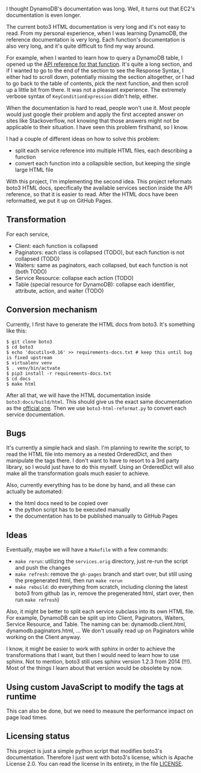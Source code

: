 I thought DynamoDB's documentation was long. Well, it turns out that EC2's documentation is even longer.

The current boto3 HTML documentation is very long and it's not easy to read. From my personal experience, when I was learning DynamoDB, the reference documentation is very long. Each function's documentation is also very long, and it's quite difficult to find my way around.

For example, when I wanted to learn how to query a DynamoDB table, I opened up the [API reference for that function](https://boto3.amazonaws.com/v1/documentation/api/latest/reference/services/dynamodb.html#DynamoDB.Client.query). It's quite a long section, and if I wanted to go to the end of the section to see the Response Syntax, I either had to scroll down, potentially missing the section altogether, or I had to go back to the table of contents, pick the next function, and then scroll up a little bit from there. It was not a pleasant experience. The extremely verbose syntax of `KeyConditionExpression` didn't help, either.

When the documentation is hard to read, people won't use it. Most people would just google their problem and apply the first accepted answer on sites like Stackoverflow, not knowing that those answers might not be applicable to their situation. I have seen this problem firsthand, so I know.

I had a couple of different ideas on how to solve this problem:
- split each service reference into multiple HTML files, each describing a function
- convert each function into a collapsible section, but keeping the single large HTML file

With this project, I'm implementing the second idea. This project reformats boto3 HTML docs, specifically the available services section inside the API reference, so that it is easier to read. After the HTML docs have been reformatted, we put it up on GitHub Pages.

## Transformation

For each service,
- Client: each function is collapsed
- Paginators: each class is collapsed (TODO), but each function is not collapsed (TODO)
- Waiters: same as paginators, each collapsed, but each function is not (both TODO)
- Service Resource: collapse each action (TODO)
- Table (special resource for DynamoDB): collapse each identifier, attribute, action, and waiter (TODO)

## Conversion mechanism

Currently, I first have to generate the HTML docs from boto3. It's something like this:

```console
$ git clone boto3
$ cd boto3
$ echo 'docutils<0.16' >> requirements-docs.txt # keep this until bug is fixed upstream
$ virtualenv venv
$ . venv/bin/actvate
$ pip3 install -r requirements-docs.txt
$ cd docs
$ make html
```

After all that, we will have the HTML documentation inside `boto3:docs/build/html`. This should give us the exact same documentation as the [official one](https://boto3.amazonaws.com/v1/documentation/api/latest/index.html). Then we use `boto3-html-reformat.py` to convert each service documentation.

## Bugs

It's currently a simple hack and slash. I'm planning to rewrite the script, to read the HTML file into memory as a nested OrderedDict, and then manipulate the tags there. I don't want to have to resort to a 3rd party library, so I would just have to do this myself. Using an OrderedDict will also make all the transformation goals much easier to achieve.

Also, currently everything has to be done by hand, and all these can actually be automated:
- the html docs need to be copied over
- the python script has to be executed manually
- the documentation has to be published manually to GitHub Pages

## Ideas

Eventually, maybe we will have a `Makefile` with a few commands:
- `make rerun`: utilizing the `services.orig` directory, just re-run the script and push the changes
- `make refresh`: remove the `gh-pages` branch and start over, but still using the pregenerated html, then run `make rerun`
- `make rebuild`: do everything from scratch, including cloning the latest boto3 from github (as in, remove the pregenerated html, start over, then run `make refresh`)

Also, it might be better to split each service subclass into its own HTML file. For example, DynamoDB can be split up into Client, Paginators, Waiters, Service Resource, and Table. The naming can be: dynamodb.client.html, dynamodb.paginators.html, ... We don't usually read up on Paginators while working on the Client anyway.

I know, it might be easier to work with sphinx in order to achieve the transformations that I want, but then I would need to learn how to use sphinx. Not to mention, boto3 still uses sphinx version 1.2.3 from 2014 (!!!). Most of the things I learn about that version would be obsolete by now.

## Using custom JavaScript to modify the tags at runtime

This can also be done, but we need to measure the performance impact on page load times.

## Licensing status

This project is just a simple python script that modifies boto3's documentation. Therefore I just went with boto3's license, which is Apache License 2.0. You can read the license in its entirety, in the file [LICENSE](LICENSE).

